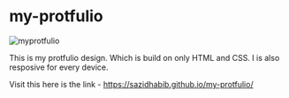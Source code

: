 # my-protfulio
![myprotfulio](https://user-images.githubusercontent.com/68610034/106388804-5f860000-640a-11eb-9684-82cbda3c2610.png)

This is my protfulio design. Which is build on only HTML and CSS. I is also resposive for every device.


Visit this here is the link - https://sazidhabib.github.io/my-protfulio/
